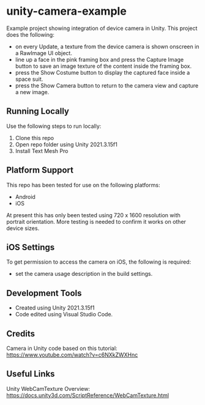 # unity-camera-example
Example project showing integration of device camera in Unity. This project does the following:
- on every Update, a texture from the device camera is shown onscreen in a RawImage UI object.
- line up a face in the pink framing box and press the Capture Image button to save an image texture of the content inside the framing box.
- press the Show Costume button to display the captured face inside a space suit.
- press the Show Camera button to return to the camera view and capture a new image.

## Running Locally
Use the following steps to run locally:
1. Clone this repo
2. Open repo folder using Unity 2021.3.15f1
3. Install Text Mesh Pro

## Platform Support
This repo has been tested for use on the following platforms:
- Android
- iOS

At present this has only been tested using 720 x 1600 resolution with portrait orientation. More testing is needed to confirm it works on other device sizes.

## iOS Settings
To get permission to access the camera on iOS, the following is required:
- set the camera usage description in the build settings.

## Development Tools
- Created using Unity 2021.3.15f1
- Code edited using Visual Studio Code.

## Credits
Camera in Unity code based on this tutorial:
https://www.youtube.com/watch?v=c6NXkZWXHnc

## Useful Links
Unity WebCamTexture Overview:
https://docs.unity3d.com/ScriptReference/WebCamTexture.html
